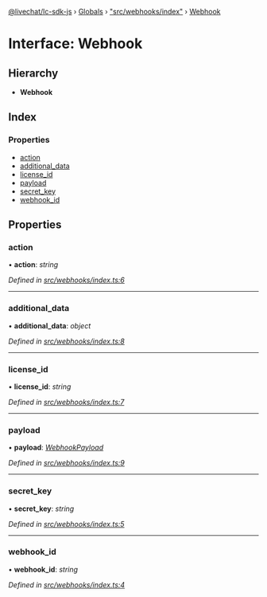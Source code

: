 [@livechat/lc-sdk-js](../README.md) › [Globals](../globals.md) › ["src/webhooks/index"](../modules/_src_webhooks_index_.md) › [Webhook](_src_webhooks_index_.webhook.md)

# Interface: Webhook

## Hierarchy

* **Webhook**

## Index

### Properties

* [action](_src_webhooks_index_.webhook.md#action)
* [additional_data](_src_webhooks_index_.webhook.md#additional_data)
* [license_id](_src_webhooks_index_.webhook.md#license_id)
* [payload](_src_webhooks_index_.webhook.md#payload)
* [secret_key](_src_webhooks_index_.webhook.md#secret_key)
* [webhook_id](_src_webhooks_index_.webhook.md#webhook_id)

## Properties

###  action

• **action**: *string*

*Defined in [src/webhooks/index.ts:6](https://github.com/livechat/lc-sdk-js/blob/21d7a55/src/webhooks/index.ts#L6)*

___

###  additional_data

• **additional_data**: *object*

*Defined in [src/webhooks/index.ts:8](https://github.com/livechat/lc-sdk-js/blob/21d7a55/src/webhooks/index.ts#L8)*

___

###  license_id

• **license_id**: *string*

*Defined in [src/webhooks/index.ts:7](https://github.com/livechat/lc-sdk-js/blob/21d7a55/src/webhooks/index.ts#L7)*

___

###  payload

• **payload**: *[WebhookPayload](../modules/_src_webhooks_index_.md#webhookpayload)*

*Defined in [src/webhooks/index.ts:9](https://github.com/livechat/lc-sdk-js/blob/21d7a55/src/webhooks/index.ts#L9)*

___

###  secret_key

• **secret_key**: *string*

*Defined in [src/webhooks/index.ts:5](https://github.com/livechat/lc-sdk-js/blob/21d7a55/src/webhooks/index.ts#L5)*

___

###  webhook_id

• **webhook_id**: *string*

*Defined in [src/webhooks/index.ts:4](https://github.com/livechat/lc-sdk-js/blob/21d7a55/src/webhooks/index.ts#L4)*
